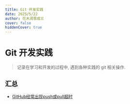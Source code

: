 ```yaml
---
title: Git 开发实践
date: 2025/5/22
author: 花木凋零成兰
cover: false
hiddenCover: true
---
```


# Git 开发实践

> 记录在学习和开发的过程中, 遇到各种实践的 git 相关操作.

## 汇总

- [GitHub经常出现push或pull超时](./GitHub经常出现push或pull超时.md)
